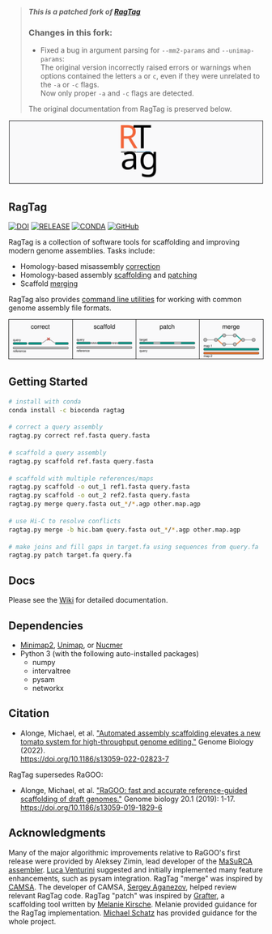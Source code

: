 > ***This is a patched fork of [RagTag](https://github.com/malonge/ragtag)***
>
> ### Changes in this fork:
> - Fixed a bug in argument parsing for `--mm2-params` and `--unimap-params`:  
>   The original version incorrectly raised errors or warnings when options contained the letters `a` or `c`, even if they were unrelated to the `-a` or `-c` flags.  
>   Now only proper `-a` and `-c` flags are detected.
>
> The original documentation from RagTag is preserved below.

![logo_text](logo/logo_banner.svg)

## RagTag 

[![DOI](https://zenodo.org/badge/242898323.svg)](https://zenodo.org/badge/latestdoi/242898323) [![RELEASE](https://img.shields.io/github/v/release/malonge/RagTag?color=EE7733)](https://github.com/malonge/RagTag/releases/tag/v2.1.0) [![CONDA](https://img.shields.io/conda/dn/bioconda/ragtag?color=009988&label=conda)](https://anaconda.org/bioconda/ragtag) [![GitHub](https://img.shields.io/github/license/malonge/RagTag?color=CC3311)](https://github.com/malonge/RagTag/blob/master/LICENSE)

RagTag is a collection of software tools for scaffolding and improving modern genome assemblies. Tasks include:

- Homology-based misassembly [correction](https://github.com/malonge/RagTag/wiki/correct)
- Homology-based assembly [scaffolding](https://github.com/malonge/RagTag/wiki/scaffold) and [patching](https://github.com/malonge/RagTag/wiki/patch)
- Scaffold [merging](https://github.com/malonge/RagTag/wiki/merge)
  
RagTag also provides [command line utilities](https://github.com/malonge/RagTag/wiki/Usage) for working with common genome assembly file formats.

![logo_text](logo/descriptive_diagram.svg)

## Getting Started

```bash
# install with conda
conda install -c bioconda ragtag

# correct a query assembly
ragtag.py correct ref.fasta query.fasta

# scaffold a query assembly
ragtag.py scaffold ref.fasta query.fasta

# scaffold with multiple references/maps
ragtag.py scaffold -o out_1 ref1.fasta query.fasta
ragtag.py scaffold -o out_2 ref2.fasta query.fasta
ragtag.py merge query.fasta out_*/*.agp other.map.agp

# use Hi-C to resolve conflicts
ragtag.py merge -b hic.bam query.fasta out_*/*.agp other.map.agp

# make joins and fill gaps in target.fa using sequences from query.fa
ragtag.py patch target.fa query.fa
```

## Docs
Please see the [Wiki](https://github.com/malonge/RagTag/wiki) for detailed documentation.

## Dependencies
- [Minimap2](https://github.com/lh3/minimap2), [Unimap](https://github.com/lh3/unimap), or [Nucmer](http://mummer.sourceforge.net/)
- Python 3 (with the following auto-installed packages)
    - numpy
    - intervaltree
    - pysam
    - networkx
    
## Citation

- Alonge, Michael, et al. ["Automated assembly scaffolding elevates a new tomato system for high-throughput genome editing."](https://genomebiology.biomedcentral.com/articles/10.1186/s13059-022-02823-7) Genome Biology (2022). <br>https://doi.org/10.1186/s13059-022-02823-7

RagTag supersedes RaGOO:

- Alonge, Michael, et al. ["RaGOO: fast and accurate reference-guided scaffolding of draft genomes."](https://genomebiology.biomedcentral.com/articles/10.1186/s13059-019-1829-6) Genome biology 20.1 (2019): 1-17. <br>https://doi.org/10.1186/s13059-019-1829-6

## Acknowledgments

Many of the major algorithmic improvements relative to RaGOO's first release were provided by Aleksey Zimin, lead developer of the [MaSuRCA assembler](https://github.com/alekseyzimin/masurca). [Luca Venturini](https://github.com/lucventurini) suggested and initially implemented many feature enhancements, such as pysam integration. RagTag "merge" was inspired by [CAMSA](https://doi.org/10.1186/s12859-017-1919-y). The developer of CAMSA, [Sergey Aganezov](https://github.com/aganezov), helped review relevant RagTag code. RagTag "patch" was inspired by [Grafter](https://github.com/mkirsche/Grafter), a scaffolding tool written by [Melanie Kirsche](https://github.com/mkirsche). Melanie provided guidance for the RagTag implementation. [Michael Schatz](http://schatz-lab.org/) has provided guidance for the whole project.   
